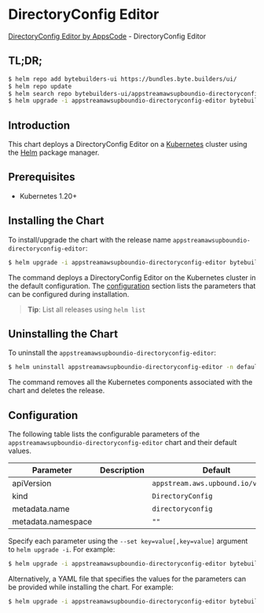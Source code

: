 # DirectoryConfig Editor

[DirectoryConfig Editor by AppsCode](https://byte.builders) - DirectoryConfig Editor

## TL;DR;

```bash
$ helm repo add bytebuilders-ui https://bundles.byte.builders/ui/
$ helm repo update
$ helm search repo bytebuilders-ui/appstreamawsupboundio-directoryconfig-editor --version=v0.4.18
$ helm upgrade -i appstreamawsupboundio-directoryconfig-editor bytebuilders-ui/appstreamawsupboundio-directoryconfig-editor -n default --create-namespace --version=v0.4.18
```

## Introduction

This chart deploys a DirectoryConfig Editor on a [Kubernetes](http://kubernetes.io) cluster using the [Helm](https://helm.sh) package manager.

## Prerequisites

- Kubernetes 1.20+

## Installing the Chart

To install/upgrade the chart with the release name `appstreamawsupboundio-directoryconfig-editor`:

```bash
$ helm upgrade -i appstreamawsupboundio-directoryconfig-editor bytebuilders-ui/appstreamawsupboundio-directoryconfig-editor -n default --create-namespace --version=v0.4.18
```

The command deploys a DirectoryConfig Editor on the Kubernetes cluster in the default configuration. The [configuration](#configuration) section lists the parameters that can be configured during installation.

> **Tip**: List all releases using `helm list`

## Uninstalling the Chart

To uninstall the `appstreamawsupboundio-directoryconfig-editor`:

```bash
$ helm uninstall appstreamawsupboundio-directoryconfig-editor -n default
```

The command removes all the Kubernetes components associated with the chart and deletes the release.

## Configuration

The following table lists the configurable parameters of the `appstreamawsupboundio-directoryconfig-editor` chart and their default values.

|     Parameter      | Description |                    Default                    |
|--------------------|-------------|-----------------------------------------------|
| apiVersion         |             | <code>appstream.aws.upbound.io/v1beta1</code> |
| kind               |             | <code>DirectoryConfig</code>                  |
| metadata.name      |             | <code>directoryconfig</code>                  |
| metadata.namespace |             | <code>""</code>                               |


Specify each parameter using the `--set key=value[,key=value]` argument to `helm upgrade -i`. For example:

```bash
$ helm upgrade -i appstreamawsupboundio-directoryconfig-editor bytebuilders-ui/appstreamawsupboundio-directoryconfig-editor -n default --create-namespace --version=v0.4.18 --set apiVersion=appstream.aws.upbound.io/v1beta1
```

Alternatively, a YAML file that specifies the values for the parameters can be provided while
installing the chart. For example:

```bash
$ helm upgrade -i appstreamawsupboundio-directoryconfig-editor bytebuilders-ui/appstreamawsupboundio-directoryconfig-editor -n default --create-namespace --version=v0.4.18 --values values.yaml
```
